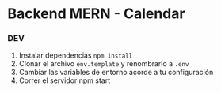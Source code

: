 # Backend MERN - Calendar

### DEV

1. Instalar dependencias `npm install`
2. Clonar el archivo `env.template` y renombrarlo a `.env`
3. Cambiar las variables de entorno acorde a tu configuración
4. Correr el servidor npm start
